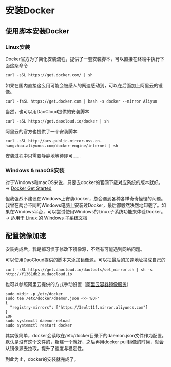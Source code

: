 # 安装Docker

## 使用脚本安装Docker

### Linux安装

Docker官方为了简化安装流程，提供了一套安装脚本，可以直接在终端中执行下面这条命令

```shell
curl -sSL https://get.docker.com/ | sh
```

如果在国内直接这么用可能会被感人的网速感动到，可以在后面加上阿里云的镜像。

```shell
curl -fsSL https://get.docker.com | bash -s docker --mirror Aliyun
```

当然，也可以用DaoCloud提供的安装脚本

```shell
curl -sSL https://get.daocloud.io/docker | sh
```

阿里云的官方也提供了一个安装脚本

```shell
curl -sSL http://acs-public-mirror.oss-cn-hangzhou.aliyuncs.com/docker-engine/internet | sh
```

安装过程中只需要静静地等待即可……

### Windows & macOS安装

对于Windows和macOS来说，只要去docker的官网下载对应系统的版本就好。 → [Docker Get Started](https://www.docker.com/get-started)

但我强烈不建议在Windows上安装docker，总会遇到各种各样奇奇怪怪的问题。我曾在两台不同的Windows电脑上安装过Docker，最后都毅然决然地卸载了。如果在Windows平台，可以尝试使用Windows的Linux子系统功能来体验Docker。 →  [适用于 Linux 的 Windows 子系统文档](https://docs.microsoft.com/zh-cn/windows/wsl/)

## 配置镜像加速

安装完成后，我是都习惯于修改下镜像源，不然有可能遇到网络问题。

可以使用DaoCloud提供的脚本来添加镜像源，可以把最后的加速地址换成自己的

```shell
curl -sSL https://get.daocloud.io/daotools/set_mirror.sh | sh -s http://f1361db2.m.daocloud.io
```

也可以参照阿里云提供的方式手动设置（[阿里云容器镜像服务](https://cr.console.aliyun.com/cn-hangzhou/instances/mirrors)）

```shell
sudo mkdir -p /etc/docker
sudo tee /etc/docker/daemon.json <<-'EOF'
{
  "registry-mirrors": ["https://3swlt11f.mirror.aliyuncs.com"]
}
EOF
sudo systemctl daemon-reload
sudo systemctl restart docker
```

其实很简单，docker会读取在/etc/docker目录下的daemon.json文件作为配置。默认是没有这个文件的，新建一个就好，之后再用docker pull镜像的时候，就会从镜像源去拉取，提升了速度与稳定性。

到此为止，docker的安装就完成了。